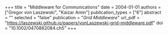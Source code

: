 +++
title = "Middleware for Communications"
date = 2004-01-01
authors = ["Gregor von Laszewski", "Kaizar Amin"]
publication_types = ["6"]
abstract = ""
selected = "false"
publication = "*Grid Middleware*"
url_pdf = "https://laszewski.github.io/papers/vonLaszewski-grid-middleware.pdf"
doi = "10.1002/0470862084.ch5"
+++

